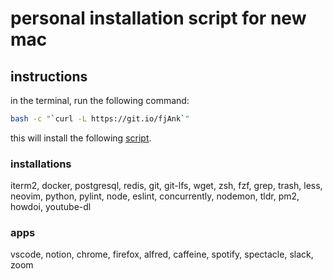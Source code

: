 # personal installation script for new mac

## instructions
in the terminal, run the following command:
```sh
bash -c "`curl -L https://git.io/fjAnk`"
```
this will install the following [script](https://raw.githubusercontent.com/gmal1/new-mac-who-dis/master/setup).

### installations
iterm2, docker, postgresql, redis, git, git-lfs, wget, zsh, fzf, grep, trash, less, neovim, python, pylint, node, eslint, concurrently, nodemon, tldr, pm2, howdoi, youtube-dl

### apps
vscode, notion, chrome, firefox, alfred, caffeine, spotify, spectacle, slack, zoom
